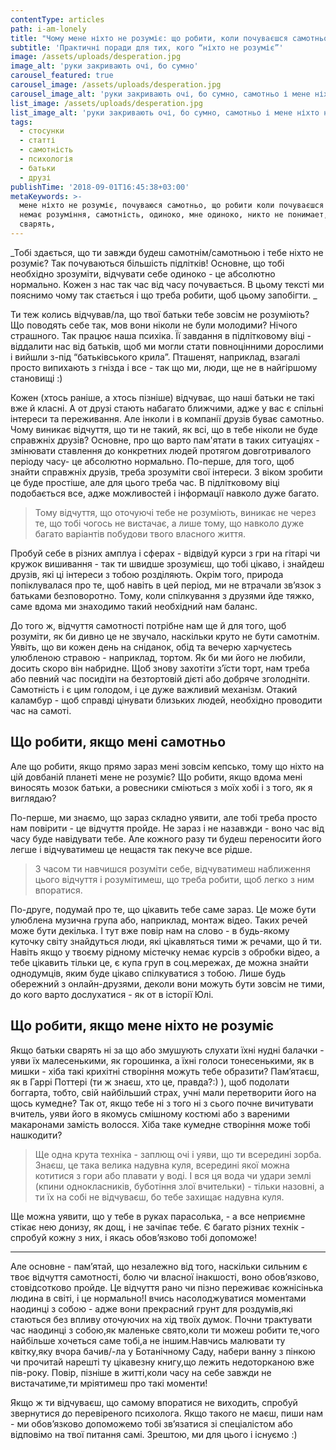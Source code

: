 ```yaml
---
contentType: articles
path: i-am-lonely
title: "Чому мене ніхто не розуміє: що робити, коли почуваєшся самотньо\t"
subtitle: 'Практичні поради для тих, кого “ніхто не розуміє”'
image: /assets/uploads/desperation.jpg
image_alt: 'руки закривають очі, бо сумно'
carousel_featured: true
carousel_image: /assets/uploads/desperation.jpg
carousel_image_alt: 'руки закривають очі, бо сумно, самотньо і мене ніхто не розуміє'
list_image: /assets/uploads/desperation.jpg
list_image_alt: 'руки закривають очі, бо сумно, самотньо і мене ніхто не розуміє'
tags:
  - стосунки
  - статті
  - самотність
  - психологія
  - батьки
  - друзі
publishTime: '2018-09-01T16:45:38+03:00'
metaKeywords: >-
  мене ніхто не розуміє, почуваюся самотньо, що робити коли почуваєшся самотньо,
  немає розуміння, самотність, одиноко, мне одиноко, никто не понимает, батьки
  сварять,
---
```

_Тобі здається, що ти завжди будеш самотнім/самотньою і тебе ніхто не розуміє?  Так почуваються більшість підлітків! Основне, що тобі необхідно зрозуміти, відчувати себе одиноко - це абсолютно нормально. Кожен з нас так час від часу почувається. В цьому тексті ми пояснимо чому так стається і що треба робити, щоб цьому запобігти.
_

Ти теж колись відчував/ла, що твої батьки тебе зовсім не розуміють? Що поводять себе так, мов вони ніколи не були молодими? Нічого страшного. Так працює наша психіка. Її завдання в підлітковому віці - віддалити нас від батьків, щоб ми могли стати повноцінними дорослими і вийшли з-під “батьківського крила”. Пташенят, наприклад, взагалі просто випихають з гнізда і все - так що ми, люди, ще не в найгіршому становищі :)

Кожен (хтось раніше, а хтось пізніше) відчуває, що наші батьки не такі вже й класні. А от друзі стають набагато ближчими, адже у вас є спільні інтереси та переживання. Але інколи і в компанії друзів буває самотньо.  Чому виникає відчуття, що ти не такий, як всі, що в тебе ніколи не буде справжніх друзів? Основне, про що варто пам'ятати в таких ситуаціях - змінювати ставлення до конкретних людей протягом довготривалого періоду часу- це абсолютно нормально. По-перше, для того, щоб знайти справжніх друзів, треба зрозуміти свої інтереси. З віком зробити це буде простіше, але для цього треба час. В підлітковому віці подобається все, адже можливостей і інформації навколо дуже багато.  

> Тому відчуття, що оточуючі тебе не розуміють, виникає не через те, що тобі чогось не вистачає, а лише тому, що навколо дуже багато варіантів побудови твого власного життя. 

Пробуй себе в різних амплуа і сферах - відвідуй курси з гри на гітарі чи кружок вишивання - так ти швидше зрозумієш, що тобі цікаво, і знайдеш друзів, які ці інтереси з тобою розділяють. Окрім того, природа попіклувалася про те, щоб навіть в цей період, ми не втрачали зв’язок з батьками безповоротно. Тому, коли спілкування з друзями йде тяжко, саме вдома ми знаходимо такий необхідний нам баланс. 

До того ж, відчуття самотності потрібне нам ще й для того, щоб розуміти, як би дивно це не звучало, наскільки круто не бути самотнім. Уявіть, що ви кожен день на сніданок, обід та вечерю харчуєтесь улюбленою стравою - наприклад, тортом. Як би ми його не любили, досить скоро він набридне. Щоб знову захотіти з’їсти торт, нам треба або певний час посидіти на безтортовій дієті або добряче зголодніти. Самотність і є цим голодом, і це дуже важливий механізм. Отакий каламбур - щоб справді цінувати близьких людей, необхідно проводити час на самоті.

## Що робити, якщо мені самотньо

Але що робити, якщо прямо зараз мені зовсім кепсько, тому що ніхто на цій довбаній планеті мене не розуміє? Що робити, якщо вдома мені виносять мозок батьки, а ровесники сміються з моїх хобі і з того, як я виглядаю? 

По-перше, ми знаємо, що зараз складно уявити, але тобі треба просто нам  повірити - це відчуття пройде. Не зараз і не назавжди - воно час від часу буде навідувати тебе. Але кожного разу ти будеш переносити його легше і відчуватимеш це нещастя так пекуче все рідше. 

> З часом ти навчишся розуміти себе, відчуватимеш наближення цього відчуття і розумітимеш, що треба робити, щоб легко з ним впоратися. 

По-друге, подумай про те, що цікавить тебе саме зараз. Це може бути улюблена музична група або, наприклад, монтаж відео. Таких речей може бути декілька. І тут вже повір нам на слово - в будь-якому куточку світу знайдуться люди, які цікавляться тими ж речами, що й ти. Навіть якщо у твоєму рідному містечку немає курсів з обробки відео, а тебе цікавить тільки це, є купа груп в соц.мережах, де можна знайти однодумців, яким буде цікаво спілкуватися з тобою. Лише будь обережний з онлайн-друзями, деколи вони можуть бути зовсім не тими, до кого варто дослухатися - як от в історії Юлі.

## Що робити, якщо мене ніхто не розуміє

Якщо батьки сварять ні за що або змушують слухати їхні нудні балачки - уяви їх малесенькими, як горошинка, а їхні голоси тонесенькими, як в мишки - хіба такі крихітні створіння можуть тебе образити? Пам’ятаєш, як в Гаррі Поттері (ти ж знаєш, хто це, правда?:) ), щоб подолати боггарта, тобто, свій найбільший страх, учні мали перетворити його на щось кумедне? Так от, якщо тебе ні з того ні з сього почне вичитувати вчитель, уяви його в якомусь смішному костюмі або з вареними макаронами замість волосся. Хіба таке кумедне створіння може тобі нашкодити?

> Ще одна крута техніка - заплющ очі і уяви, що ти всередині зорба. Знаєш, це така велика надувна куля, всередині якої можна котитися з гори або плавати у воді. І вся ця вода чи удари землі (кпини однокласників, буботіння злої вчительки) - тільки назовні, а ти їх на собі не відчуваєш, бо тебе захищає надувна куля.

Ще можна уявити, що у тебе в руках парасолька, - а все неприємне стікає нею донизу, як дощ, і не зачіпає тебе. Є багато різних технік - спробуй кожну з них, і якась обов’язково тобі допоможе!

---

Але основне - пам’ятай, що незалежно від того, наскільки сильним є твоє відчуття самотності, болю чи власної інакшості, воно обов’язково, стовідсотково пройде. Це відчуття рано чи пізно переживає кожнісінька людина в світі, і це нормально!І вчись насолоджуватися моментами наодинці з собою - адже вони прекрасний грунт для роздумів,які стаються без впливу оточуючих на хід твоїх думок. Почни трактувати час наодинці з собою,як маленьке свято,коли ти можеш робити те,чого найбільше хочеться саме тобі,а не іншим.Навчись малювати ту квітку,яку вчора бачив/-ла у Ботанічному Саду, набери ванну з пінкою чи прочитай нарешті ту цікавезну книгу,що лежить недоторканою вже пів-року. Повір, пізніше в житті,коли часу на себе завжди не вистачатиме,ти мріятимеш про такі моменти!

Якщо ж ти відчуваєш, що самому впоратися не виходить, спробуй звернутися до перевіреного психолога. Якщо такого не маєш, пиши нам -  ми обов’язково допоможемо тобі зв’язатися зі спеціалістом або відповімо на твої питання самі. Зрештою, ми для цього і існуємо :)
